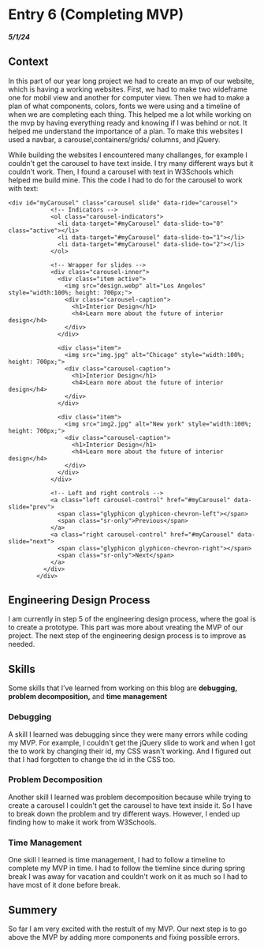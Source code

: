 # Entry 6 (Completing MVP)
##### 5/1/24
## Context
In this part of our year long project we had to create an mvp of our website, which is having a working websites. First, we had to make two wideframe one for mobil view and another for computer view. Then we had to make a plan of what components, colors, fonts we were using and a timeline of when we are completing each thing. This helped me a lot while working on the mvp by having everything ready and knowing if I was behind or not. It helped me understand the importance of a plan. To make this websites I used a navbar, a carousel,containers/grids/ columns, and jQuery. 

While building the websites I encountered many challanges, for example I couldn't get the carousel to have text inside. I try many different ways but it couldn't work. Then, I found a carousel with text in W3Schools which helped me build mine. This the code I had to do for the carousel to work with text:

```
<div id="myCarousel" class="carousel slide" data-ride="carousel">
            <!-- Indicators -->
            <ol class="carousel-indicators">
              <li data-target="#myCarousel" data-slide-to="0" class="active"></li>
              <li data-target="#myCarousel" data-slide-to="1"></li>
              <li data-target="#myCarousel" data-slide-to="2"></li>
            </ol>

            <!-- Wrapper for slides -->
            <div class="carousel-inner">
              <div class="item active">
                <img src="design.webp" alt="Los Angeles" style="width:100%; height: 700px;">
                <div class="carousel-caption">
                  <h1>Interior Design</h1>
                  <h4>Learn more about the future of interior design</h4>
                </div>
              </div>

              <div class="item">
                <img src="img.jpg" alt="Chicago" style="width:100%; height: 700px;">
                <div class="carousel-caption">
                  <h1>Interior Design</h1>
                  <h4>Learn more about the future of interior design</h4>
                </div>
              </div>

              <div class="item">
                <img src="img2.jpg" alt="New york" style="width:100%;  height: 700px;">
                <div class="carousel-caption">
                  <h1>Interior Design</h1>
                  <h4>Learn more about the future of interior design</h4>
                </div>
              </div>
            </div>

            <!-- Left and right controls -->
            <a class="left carousel-control" href="#myCarousel" data-slide="prev">
              <span class="glyphicon glyphicon-chevron-left"></span>
              <span class="sr-only">Previous</span>
            </a>
            <a class="right carousel-control" href="#myCarousel" data-slide="next">
              <span class="glyphicon glyphicon-chevron-right"></span>
              <span class="sr-only">Next</span>
            </a>
          </div>
        </div>
```

## Engineering Design Process
I am currently in step 5 of the engineering design process, where the goal is to create a prototype. This part was more about vreating the MVP of our project. The next step of the engineering design process is to improve as needed.

## Skills 
Some skills that I’ve learned from working on this blog are **debugging, problem decomposition,** and **time management**

### Debugging
A skill I learned was debugging since they were many errors while coding my MVP. For example, I couldn't get the jQuery slide to work and when I got the to work by changing their id, my CSS wasn't working. And I figured out that I had forgotten to change the id in the CSS too.

### Problem Decomposition 
Another skill I learned was problem decomposition because while trying to create a carousel I couldn't get the carousel to have text inside it. So I have to break down the problem and try different ways. However, I ended up finding how to make it work from W3Schools. 

### Time Management
One skill I learned is time management, I had to follow a timeline to complete my MVP in time. I had to follow the tiemline since during spring break I was away for vacation and couldn't work on it as much so I had to have most of it done before break. 

## Summery 
So far I am very excited with the restult of my MVP. Our next step is to go above the MVP by adding more components and fixing possible errors.


